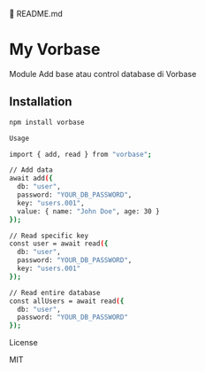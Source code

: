 📘 README.md

# My Vorbase

Module Add base atau control database di Vorbase 

## Installation
```bash
npm install vorbase

Usage

import { add, read } from "vorbase";

// Add data
await add({
  db: "user",
  password: "YOUR_DB_PASSWORD",
  key: "users.001",
  value: { name: "John Doe", age: 30 }
});

// Read specific key
const user = await read({
  db: "user",
  password: "YOUR_DB_PASSWORD",
  key: "users.001"
});

// Read entire database
const allUsers = await read({
  db: "user",
  password: "YOUR_DB_PASSWORD"
});
```

License

MIT
